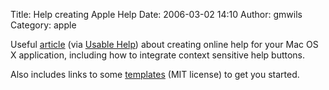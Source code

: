 Title: Help creating Apple Help
Date: 2006-03-02 14:10
Author: gmwils
Category: apple

Useful [article][] (via [Usable Help][]) about creating online help for
your Mac OS X application, including how to integrate context sensitive
help buttons.

Also includes links to some [templates][] (MIT license) to get you
started.

  [article]: http://www.andymatuschak.org/articles/2005/12/18/help-with-apple-help
  [Usable Help]: http://www.g2meyer.com/usablehelp/singles/332.html
  [templates]: http://www.andymatuschak.org/pages/helptoolkit
